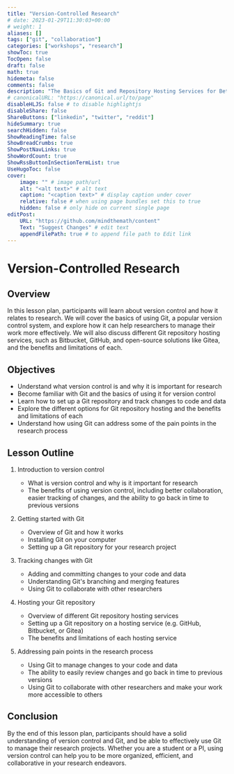 ```yaml
---
title: "Version-Controlled Research"
# date: 2023-01-29T11:30:03+00:00
# weight: 1
aliases: []
tags: ["git", "collaboration"]
categories: ["workshops", "research"]
showToc: true
TocOpen: false
draft: false
math: true
hidemeta: false
comments: false
description: "The Basics of Git and Repository Hosting Services for Better Research Tracking and Collaboration"
# canonicalURL: "https://canonical.url/to/page"
disableHLJS: false # to disable highlightjs
disableShare: false
ShareButtons: ["linkedin", "twitter", "reddit"]
hideSummary: true
searchHidden: false
ShowReadingTime: false
ShowBreadCrumbs: true
ShowPostNavLinks: true
ShowWordCount: true
ShowRssButtonInSectionTermList: true
UseHugoToc: false
cover:
    image: "" # image path/url
    alt: "<alt text>" # alt text
    caption: "<caption text>" # display caption under cover
    relative: false # when using page bundles set this to true
    hidden: false # only hide on current single page
editPost:
    URL: "https://github.com/mindthemath/content"
    Text: "Suggest Changes" # edit text
    appendFilePath: true # to append file path to Edit link
---
```



# Version-Controlled Research

## Overview

In this lesson plan, participants will learn about version control and how it relates to research. We will cover the basics of using Git, a popular version control system, and explore how it can help researchers to manage their work more effectively. We will also discuss different Git repository hosting services, such as Bitbucket, GitHub, and open-source solutions like Gitea, and the benefits and limitations of each.

## Objectives

- Understand what version control is and why it is important for research
- Become familiar with Git and the basics of using it for version control
- Learn how to set up a Git repository and track changes to code and data
- Explore the different options for Git repository hosting and the benefits and limitations of each
- Understand how using Git can address some of the pain points in the research process

## Lesson Outline

1. Introduction to version control
    - What is version control and why is it important for research
    - The benefits of using version control, including better collaboration, easier tracking of changes, and the ability to go back in time to previous versions

2. Getting started with Git
    - Overview of Git and how it works
    - Installing Git on your computer
    - Setting up a Git repository for your research project

3. Tracking changes with Git
    - Adding and committing changes to your code and data
    - Understanding Git's branching and merging features
    - Using Git to collaborate with other researchers

4. Hosting your Git repository
    - Overview of different Git repository hosting services
    - Setting up a Git repository on a hosting service (e.g. GitHub, Bitbucket, or Gitea)
    - The benefits and limitations of each hosting service

5. Addressing pain points in the research process
    - Using Git to manage changes to your code and data
    - The ability to easily review changes and go back in time to previous versions
    - Using Git to collaborate with other researchers and make your work more accessible to others

## Conclusion

By the end of this lesson plan, participants should have a solid understanding of version control and Git, and be able to effectively use Git to manage their research projects. Whether you are a student or a PI, using version control can help you to be more organized, efficient, and collaborative in your research endeavors.

